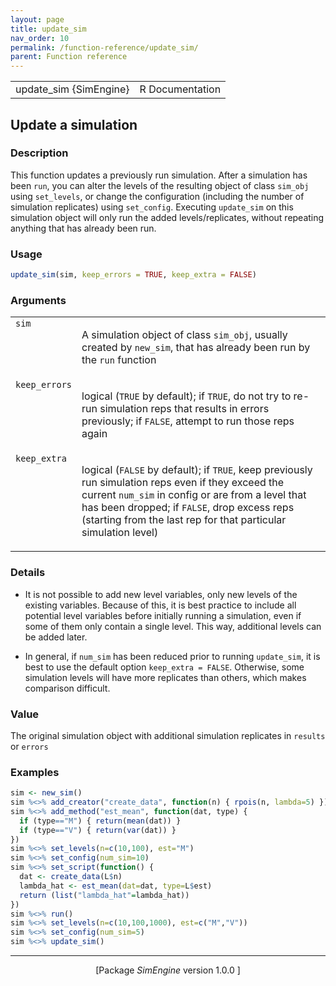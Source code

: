 ```yaml
---
layout: page
title: update_sim 
nav_order: 10 
permalink: /function-reference/update_sim/
parent: Function reference
---
```



<table width="100%" summary="page for update_sim {SimEngine}"><tr><td>update_sim {SimEngine}</td><td style="text-align: right;">R Documentation</td></tr></table>

<h2>Update a simulation</h2>

<h3>Description</h3>

<p>This function updates a previously run simulation. After a
simulation has been <span style='font-family:&quot;SFMono-Regular&quot;,Menlo,Consolas,Monospace; font-size:0.85em'>run</span>, you can alter the levels of the
resulting object of class <span style='font-family:&quot;SFMono-Regular&quot;,Menlo,Consolas,Monospace; font-size:0.85em'>sim_obj</span> using <span style='font-family:&quot;SFMono-Regular&quot;,Menlo,Consolas,Monospace; font-size:0.85em'>set_levels</span>,
or change the configuration (including the number of simulation
replicates) using <span style='font-family:&quot;SFMono-Regular&quot;,Menlo,Consolas,Monospace; font-size:0.85em'>set_config</span>. Executing <span style='font-family:&quot;SFMono-Regular&quot;,Menlo,Consolas,Monospace; font-size:0.85em'>update_sim</span> on
this simulation object will only run the added levels/replicates, without
repeating anything that has already been run.
</p>


<h3>Usage</h3>

```R
update_sim(sim, keep_errors = TRUE, keep_extra = FALSE)
```


<h3>Arguments</h3>

<table summary="R argblock">
<tr valign="top"><td><span style='font-family:&quot;SFMono-Regular&quot;,Menlo,Consolas,Monospace; font-size:0.85em'>sim</span></td>
<td>
<p>A simulation object of class <span style='font-family:&quot;SFMono-Regular&quot;,Menlo,Consolas,Monospace; font-size:0.85em'>sim_obj</span>, usually created by
<span style='font-family:&quot;SFMono-Regular&quot;,Menlo,Consolas,Monospace; font-size:0.85em'>new_sim</span>, that has already been run by the <span style='font-family:&quot;SFMono-Regular&quot;,Menlo,Consolas,Monospace; font-size:0.85em'>run</span>
function</p>
</td></tr>
<tr valign="top"><td><span style='font-family:&quot;SFMono-Regular&quot;,Menlo,Consolas,Monospace; font-size:0.85em'>keep_errors</span></td>
<td>
<p>logical (<span style='font-family:&quot;SFMono-Regular&quot;,Menlo,Consolas,Monospace; font-size:0.85em'>TRUE</span> by default); if <span style='font-family:&quot;SFMono-Regular&quot;,Menlo,Consolas,Monospace; font-size:0.85em'>TRUE</span>, do not
try to re-run simulation reps that results in errors previously; if
<span style='font-family:&quot;SFMono-Regular&quot;,Menlo,Consolas,Monospace; font-size:0.85em'>FALSE</span>, attempt to run those reps again</p>
</td></tr>
<tr valign="top"><td><span style='font-family:&quot;SFMono-Regular&quot;,Menlo,Consolas,Monospace; font-size:0.85em'>keep_extra</span></td>
<td>
<p>logical (<span style='font-family:&quot;SFMono-Regular&quot;,Menlo,Consolas,Monospace; font-size:0.85em'>FALSE</span> by default); if <span style='font-family:&quot;SFMono-Regular&quot;,Menlo,Consolas,Monospace; font-size:0.85em'>TRUE</span>, keep
previously run simulation reps even if they exceed the current
<span style='font-family:&quot;SFMono-Regular&quot;,Menlo,Consolas,Monospace; font-size:0.85em'>num_sim</span> in config or are from a level that has been dropped; if
<span style='font-family:&quot;SFMono-Regular&quot;,Menlo,Consolas,Monospace; font-size:0.85em'>FALSE</span>, drop excess reps (starting from the last rep for that
particular simulation level)</p>
</td></tr>
</table>


<h3>Details</h3>


<ul>
<li><p>It is not possible to add new level variables, only new levels of the
existing variables. Because of this, it is best practice to include all
potential level variables before initially running a simulation, even if
some of them only contain a single level. This way, additional levels can
be added later.
</p>
</li>
<li> <p>In general, if <span style='font-family:&quot;SFMono-Regular&quot;,Menlo,Consolas,Monospace; font-size:0.85em'>num_sim</span> has been reduced prior to running
<span style='font-family:&quot;SFMono-Regular&quot;,Menlo,Consolas,Monospace; font-size:0.85em'>update_sim</span>, it is best to use the default option
<span style='font-family:&quot;SFMono-Regular&quot;,Menlo,Consolas,Monospace; font-size:0.85em'>keep_extra = FALSE</span>. Otherwise, some simulation levels will have more
replicates than others, which makes comparison difficult.
</p>
</li></ul>



<h3>Value</h3>

<p>The original simulation object with additional simulation replicates
in <span style='font-family:&quot;SFMono-Regular&quot;,Menlo,Consolas,Monospace; font-size:0.85em'>results</span> or <span style='font-family:&quot;SFMono-Regular&quot;,Menlo,Consolas,Monospace; font-size:0.85em'>errors</span>
</p>


<h3>Examples</h3>

```R
sim <- new_sim()
sim %<>% add_creator("create_data", function(n) { rpois(n, lambda=5) })
sim %<>% add_method("est_mean", function(dat, type) {
  if (type=="M") { return(mean(dat)) }
  if (type=="V") { return(var(dat)) }
})
sim %<>% set_levels(n=c(10,100), est="M")
sim %<>% set_config(num_sim=10)
sim %<>% set_script(function() {
  dat <- create_data(L$n)
  lambda_hat <- est_mean(dat=dat, type=L$est)
  return (list("lambda_hat"=lambda_hat))
})
sim %<>% run()
sim %<>% set_levels(n=c(10,100,1000), est=c("M","V"))
sim %<>% set_config(num_sim=5)
sim %<>% update_sim()
```

<hr /><div style="text-align: center;">[Package <em>SimEngine</em> version 1.0.0 ]</div>
